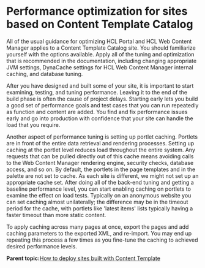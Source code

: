 # Performance optimization for sites based on Content Template Catalog 

All of the usual guidance for optimizing HCL Portal and HCL Web Content Manager applies to a Content Template Catalog site. You should familiarize yourself with the options available. Apply all of the tuning and optimization that is recommended in the documentation, including changing appropriate JVM settings, DynaCache settings for HCL Web Content Manager internal caching, and database tuning.

After you have designed and built some of your site, it is important to start examining, testing, and tuning performance. Leaving it to the end of the build phase is often the cause of project delays. Starting early lets you build a good set of performance goals and test cases that you can run repeatedly as function and content are added. You find and fix performance issues early and go into production with confidence that your site can handle the load that you require.

Another aspect of performance tuning is setting up portlet caching. Portlets are in front of the entire data retrieval and rendering processes. Setting up caching at the portlet level reduces load throughout the entire system. Any requests that can be pulled directly out of this cache means avoiding calls to the Web Content Manager rendering engine, security checks, database access, and so on. By default, the portlets in the page templates and in the palette are not set to cache. As each site is different, we might not set up an appropriate cache set. After doing all of the back-end tuning and getting a baseline performance level, you can start enabling caching on portlets to examine the effect on load tests. Typically on an anonymous website you can set caching almost unilaterally; the difference may be in the timeout period for the cache, with portlets like 'latest items' lists typically having a faster timeout than more static content.

To apply caching across many pages at once, export the pages and add caching parameters to the exported XML, and re-import. You may end up repeating this process a few times as you fine-tune the caching to achieved desired performance levels.

**Parent topic:**[How to deploy sites built with Content Template ](../ctc/ctc_deploy_overview.md)

